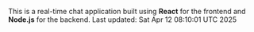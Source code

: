 This is a real-time chat application built using **React** for the frontend and **Node.js** for the backend.
Last updated: Sat Apr 12 08:10:01 UTC 2025
